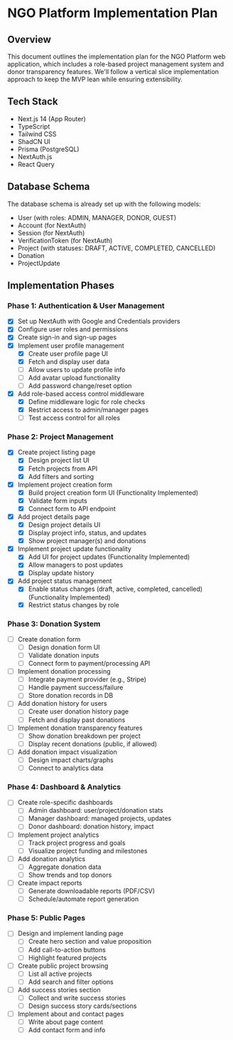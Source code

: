 # NGO Platform Implementation Plan

## Overview
This document outlines the implementation plan for the NGO Platform web application, which includes a role-based project management system and donor transparency features. We'll follow a vertical slice implementation approach to keep the MVP lean while ensuring extensibility.

## Tech Stack
- Next.js 14 (App Router)
- TypeScript
- Tailwind CSS
- ShadCN UI
- Prisma (PostgreSQL)
- NextAuth.js
- React Query

## Database Schema
The database schema is already set up with the following models:
- User (with roles: ADMIN, MANAGER, DONOR, GUEST)
- Account (for NextAuth)
- Session (for NextAuth)
- VerificationToken (for NextAuth)
- Project (with statuses: DRAFT, ACTIVE, COMPLETED, CANCELLED)
- Donation
- ProjectUpdate

## Implementation Phases

### Phase 1: Authentication & User Management
- [x] Set up NextAuth with Google and Credentials providers
- [x] Configure user roles and permissions
- [x] Create sign-in and sign-up pages
- [x] Implement user profile management
  - [x] Create user profile page UI
  - [x] Fetch and display user data
  - [ ] Allow users to update profile info
  - [ ] Add avatar upload functionality
  - [ ] Add password change/reset option
- [x] Add role-based access control middleware
  - [x] Define middleware logic for role checks
  - [x] Restrict access to admin/manager pages
  - [ ] Test access control for all roles

### Phase 2: Project Management
- [x] Create project listing page
  - [x] Design project list UI
  - [x] Fetch projects from API
  - [x] Add filters and sorting
- [x] Implement project creation form
  - [x] Build project creation form UI (Functionality Implemented)
  - [x] Validate form inputs
  - [x] Connect form to API endpoint
- [x] Add project details page
  - [x] Design project details UI
  - [x] Display project info, status, and updates
  - [x] Show project manager(s) and donations
- [x] Implement project update functionality
  - [x] Add UI for project updates (Functionality Implemented)
  - [x] Allow managers to post updates
  - [x] Display update history
- [x] Add project status management
  - [x] Enable status changes (draft, active, completed, cancelled) (Functionality Implemented)
  - [x] Restrict status changes by role

### Phase 3: Donation System
- [ ] Create donation form
  - [ ] Design donation form UI
  - [ ] Validate donation inputs
  - [ ] Connect form to payment/processing API
- [ ] Implement donation processing
  - [ ] Integrate payment provider (e.g., Stripe)
  - [ ] Handle payment success/failure
  - [ ] Store donation records in DB
- [ ] Add donation history for users
  - [ ] Create user donation history page
  - [ ] Fetch and display past donations
- [ ] Implement donation transparency features
  - [ ] Show donation breakdown per project
  - [ ] Display recent donations (public, if allowed)
- [ ] Add donation impact visualization
  - [ ] Design impact charts/graphs
  - [ ] Connect to analytics data

### Phase 4: Dashboard & Analytics
- [ ] Create role-specific dashboards
  - [ ] Admin dashboard: user/project/donation stats
  - [ ] Manager dashboard: managed projects, updates
  - [ ] Donor dashboard: donation history, impact
- [ ] Implement project analytics
  - [ ] Track project progress and goals
  - [ ] Visualize project funding and milestones
- [ ] Add donation analytics
  - [ ] Aggregate donation data
  - [ ] Show trends and top donors
- [ ] Create impact reports
  - [ ] Generate downloadable reports (PDF/CSV)
  - [ ] Schedule/automate report generation

### Phase 5: Public Pages
- [ ] Design and implement landing page
  - [ ] Create hero section and value proposition
  - [ ] Add call-to-action buttons
  - [ ] Highlight featured projects
- [ ] Create public project browsing
  - [ ] List all active projects
  - [ ] Add search and filter options
- [ ] Add success stories section
  - [ ] Collect and write success stories
  - [ ] Design success story cards/sections
- [ ] Implement about and contact pages
  - [ ] Write about page content
  - [ ] Add contact form and info
